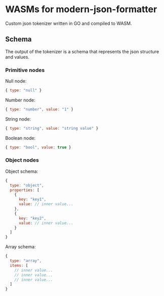 # WASMs for modern-json-formatter 

Custom json tokenizer written in GO and compiled to WASM.

## Schema

The output of the tokenizer is a schema that represents the json structure and values.

### Primitive nodes

Null node:

```js
{ type: "null" }
```

Number node:

```js
{ type: "number", value: "1" }
```

String node:

```js
{ type: "string", value: "string value" }
```

Boolean node:

```js
{ type: "bool", value: true }
```

### Object nodes

Object schema:

```js
{
  type: "object",
  properties: [
    {
      key: "key1",
      value: // inner value...
    },
    {
      key: "key2",
      value: // inner value...
    }
  ]
}
```

Array schema:

```js
{
  type: "array",
  items: [
    // inner value...
    // inner value...
    // inner value...
  ]
}
```
